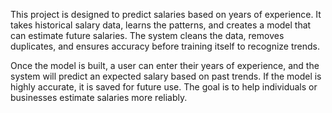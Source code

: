 This project is designed to predict salaries based on years of experience. It takes historical salary data, learns the patterns, and creates a model that can estimate future salaries. The system cleans the data, removes duplicates, and ensures accuracy before training itself to recognize trends.

Once the model is built, a user can enter their years of experience, and the system will predict an expected salary based on past trends. If the model is highly accurate, it is saved for future use. The goal is to help individuals or businesses estimate salaries more reliably.